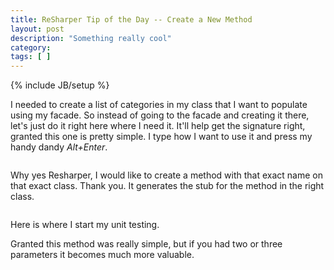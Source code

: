 ```yaml
---
title: ReSharper Tip of the Day -- Create a New Method
layout: post
description: "Something really cool"
category:
tags: [ ] 
---
```

{% include JB/setup %}



I needed to create a list of categories in my class that I want to populate using my facade. So instead of going to the facade and creating it there, let's just do it right here where I need it. It'll help get the signature right, granted this one is pretty simple. I type how I want to use it and press my handy dandy <em>Alt+Enter</em>.

<img class="alignnone size-full wp-image-89" title="createmethod" src="/wp-content/uploads/2008/07/createmethod.jpg" alt="" />

Why yes Resharper, I would like to create a method with that exact name on that exact class. Thank you. It generates the stub for the method in the right class.

<img class="alignnone size-full wp-image-88" title="newmethod" src="/wp-content/uploads/2008/07/newmethod.jpg" alt="" />

Here is where I start my unit testing.

Granted this method was really simple, but if you had two or three parameters it becomes much more valuable.

